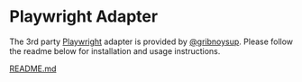 # Playwright Adapter

The 3rd party [Playwright](https://playwright.dev/) adapter is provided by [@gribnoysup](https://github.com/redabacha). Please follow the readme below for installation and usage instructions.

[README.md](https://raw.githubusercontent.com/redabacha/polly-adapter-playwright/master/README.md ':include :type=markdown')
